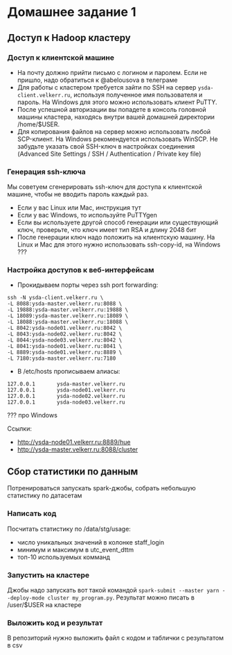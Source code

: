 # Домашнее задание 1
## Доступ к Hadoop кластеру
### Доступ к клиентской машине

- На почту должно прийти письмо с логином и паролем. Если не пришло, надо обратиться к @abelousova в телеграме
- Для работы с кластером требуется зайти по SSH на сервер `ysda-client.velkerr.ru`, используя полученное имя пользователя и пароль. На Windows для этого можно использовать клиент PuTTY. 
- После успешной авторизации вы попадете в консоль головной машины кластера, находясь внутри вашей домашней директории /home/$USER. 
- Для копирования файлов на сервер можно использовать любой SCP-клиент. На Windows рекомендуется использовать WinSCP. Не забудьте указать свой SSH-ключ в настройках соединения (Advanced Site Settings / SSH / Authentication / Private key file)
### Генерация ssh-ключа
Мы советуем сгенерировать ssh-ключ для доступа к клиентской машине, чтобы не вводить пароль каждый раз.
- Если у вас Linux или Mac, инструкция тут 
- Если у вас Windows, то используйте PuTTYgen
- Если вы используете другой способ генерации или существующий ключ, проверьте, что ключ имеет тип RSA и длину 2048 бит
- После генерации ключ надо положить на клиентскую машину. На Linux и Mac для этого нужно использовать ssh-copy-id, на Windows ???
### Настройка доступов к веб-интерфейсам
- Прокидываем порты через ssh port forwarding:
```
ssh -N ysda-client.velkerr.ru \
-L 8088:ysda-master.velkerr.ru:8088 \
-L 19888:ysda-master.velkerr.ru:19888 \
-L 18089:ysda-master.velkerr.ru:18089 \
-L 18088:ysda-master.velkerr.ru:18088 \
-L 8042:ysda-node01.velkerr.ru:8042 \
-L 8043:ysda-node02.velkerr.ru:8042 \
-L 8044:ysda-node03.velkerr.ru:8042 \
-L 8041:ysda-node01.velkerr.ru:8041 \
-L 8889:ysda-node01.velkerr.ru:8889 \
-L 7180:ysda-master.velkerr.ru:7180
```
- В /etc/hosts прописываем алиасы:
```
127.0.0.1       ysda-master.velkerr.ru
127.0.0.1       ysda-node01.velkerr.ru
127.0.0.1       ysda-node02.velkerr.ru
127.0.0.1       ysda-node03.velkerr.ru
```
??? про Windows

Ссылки:
- http://ysda-node01.velkerr.ru:8889/hue
- http://ysda-master.velkerr.ru:8088/cluster

## Сбор статистики по данным
Потренироваться запускать spark-джобы, собрать небольшую статистику по датасетам
### Написать код
Посчитать статистику по /data/stg/usage:
- число уникальных значений в колонке staff_login
- минимум и максимум в utc_event_dttm
- топ-10 используемых комманд
### Запустить на кластере
Джобы надо запускать вот такой командой `spark-submit --master yarn --deploy-mode cluster my_program.py`. Результат можно писать в /user/$USER на кластере
### Выложить код и результат
В репозиторий нужно выложить файл с кодом и таблички с результатом в csv
